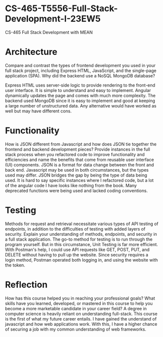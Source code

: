 # CS-465-T5556-Full-Stack-Development-I-23EW5
CS-465 Full Stack Development with MEAN

# Architecture
Compare and contrast the types of frontend development you used in your full stack project, including Express HTML, JavaScript, and the single-page application (SPA). Why did the backend use a NoSQL MongoDB database?

Express HTML uses server-side logic to provide rendering to the front-end user interface.  It is simple to understand and easy to implement.  Angular dynamically updates the page and comes with much more complexity.
The backend used MongoDB since it is easy to implement and good at keeping a large number of unstructured data.  Any alternative would have worked as well but may have different cons.

# Functionality
How is JSON different from Javascript and how does JSON tie together the frontend and backend development pieces? Provide instances in the full stack process when you refactored code to improve functionality and efficiencies and name the benefits that come from reusable user interface (UI) components.
JSON is a format for data change between the front and back end.  Javascript may be used in both circumstances, but the types used may differ.  JSON bridges the gap by being the type of data being used.
It is hard to say specific instances where I refactored code, but a lot of the angular code I have looks like nothing from the book.  Many deprecated functions were being used and lacked coding conventions.

# Testing
Methods for request and retrieval necessitate various types of API testing of endpoints, in addition to the difficulties of testing with added layers of security. Explain your understanding of methods, endpoints, and security in a full stack application.
The go-to method for testing is to run through the program yourself.  But in this circumstance, Unit Testing is far more efficient.  With Postman's help, I could use API requests like GET, POST, PUT, and DELETE without having to pull up the website.  Since security requires a login method, Postman operated both logging in, and using the website with the token.

# Reflection
How has this course helped you in reaching your professional goals? What skills have you learned, developed, or mastered in this course to help you become a more marketable candidate in your career field?
A degree in computer science is heavily reliant on understanding full-stack.  This course is the first of what my future career entails.  I have gained the understand of javascript and how web applications work.  With this, I have a higher chance of securing a job with my common understanding of web frameworks.
